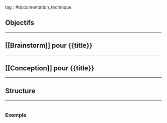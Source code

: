 tag : #documentation_technique 

## Objectifs
---


## [[Brainstorm]] pour {{title}}
---


## [[Conception]] pour {{title}}
---


## Structure
---

```javascript

```

### Exemple

```javascript

```
